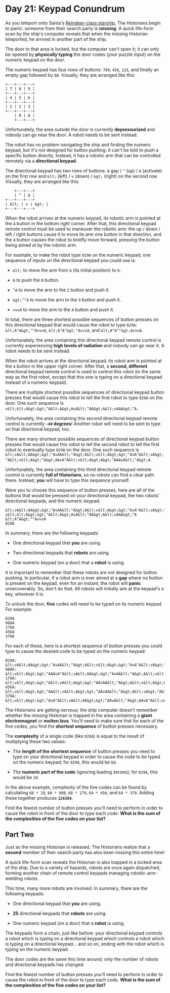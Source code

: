 # Day 21: Keypad Conundrum 
As you teleport onto Santa's [Reindeer-class starship](https://adventofcode.com/2019/day/25), The Historians begin to panic: someone from their search party is **missing**. A quick life-form scan by the ship's computer reveals that when the missing Historian teleported, he arrived in another part of the ship.

The door to that area is locked, but the computer can't open it; it can only be opened by **physically typing** the door codes (your puzzle input) on the numeric keypad on the door.

The numeric keypad has four rows of buttons: `789`, `456`, `123`, and finally an empty gap followed by `0A`. Visually, they are arranged like this:

```
+---+---+---+
| 7 | 8 | 9 |
+---+---+---+
| 4 | 5 | 6 |
+---+---+---+
| 1 | 2 | 3 |
+---+---+---+
    | 0 | A |
    +---+---+
```
Unfortunately, the area outside the door is currently **depressurized** and nobody can go near the door. A robot needs to be sent instead.

The robot has no problem navigating the ship and finding the numeric keypad, but it's not designed for button pushing: it can't be told to push a specific button directly. Instead, it has a robotic arm that can be controlled remotely via a **directional keypad**.

The directional keypad has two rows of buttons: a gap / `^` (up) / `A` (activate) on the first row and `&lt;` (left) / `v` (down) / `&gt;` (right) on the second row. Visually, they are arranged like this:

```
    +---+---+
    | ^ | A |
+---+---+---+
| &lt; | v | &gt; |
+---+---+---+
```
When the robot arrives at the numeric keypad, its robotic arm is pointed at the `A` button in the bottom right corner. After that, this directional keypad remote control must be used to maneuver the robotic arm: the up / down / left / right buttons cause it to move its arm one button in that direction, and the `A` button causes the robot to briefly move forward, pressing the button being aimed at by the robotic arm.

For example, to make the robot type `029A` on the numeric keypad, one sequence of inputs on the directional keypad you could use is:


+ `&lt;` to move the arm from `A` (its initial position) to `0`.

+ `A` to push the `0` button.

+ `^A` to move the arm to the `2` button and push it.

+ `&gt;^^A` to move the arm to the `9` button and push it.

+ `vvvA` to move the arm to the `A` button and push it.


In total, there are three shortest possible sequences of button presses on this directional keypad that would cause the robot to type `029A`: `&lt;A^A&gt;^^AvvvA`, `&lt;A^A^&gt;^AvvvA`, and `&lt;A^A^^&gt;AvvvA`.

Unfortunately, the area containing this directional keypad remote control is currently experiencing **high levels of radiation** and nobody can go near it. A robot needs to be sent instead.

When the robot arrives at the directional keypad, its robot arm is pointed at the `A` button in the upper right corner. After that, a **second, different** directional keypad remote control is used to control this robot (in the same way as the first robot, except that this one is typing on a directional keypad instead of a numeric keypad).

There are multiple shortest possible sequences of directional keypad button presses that would cause this robot to tell the first robot to type `029A` on the door. One such sequence is `v&lt;&lt;A&gt;&gt;^A&lt;A&gt;AvA&lt;^AA&gt;A&lt;vAAA&gt;^A`.

Unfortunately, the area containing this second directional keypad remote control is currently **`-40` degrees**! Another robot will need to be sent to type on that directional keypad, too.

There are many shortest possible sequences of directional keypad button presses that would cause this robot to tell the second robot to tell the first robot to eventually type `029A` on the door. One such sequence is `&lt;vA&lt;AA&gt;&gt;^AvAA&lt;^A&gt;A&lt;v&lt;A&gt;&gt;^AvA^A&lt;vA&gt;^A&lt;v&lt;A&gt;^A&gt;AAvA^A&lt;v&lt;A&gt;A&gt;^AAAvA&lt;^A&gt;A`.

Unfortunately, the area containing this third directional keypad remote control is currently **full of Historians**, so no robots can find a clear path there. Instead, **you** will have to type this sequence yourself.

Were you to choose this sequence of button presses, here are all of the buttons that would be pressed on your directional keypad, the two robots' directional keypads, and the numeric keypad:

```
&lt;vA&lt;AA&gt;&gt;^AvAA&lt;^A&gt;A&lt;v&lt;A&gt;&gt;^AvA^A&lt;vA&gt;^A&lt;v&lt;A&gt;^A&gt;AAvA^A&lt;v&lt;A&gt;A&gt;^AAAvA&lt;^A&gt;A
v&lt;&lt;A&gt;&gt;^A&lt;A&gt;AvA&lt;^AA&gt;A&lt;vAAA&gt;^A
&lt;A^A&gt;^^AvvvA
029A
```
In summary, there are the following keypads:


+ One directional keypad that **you** are using.

+ Two directional keypads that **robots** are using.

+ One numeric keypad (on a door) that a **robot** is using.


It is important to remember that these robots are not designed for button pushing. In particular, if a robot arm is ever aimed at a **gap** where no button is present on the keypad, even for an instant, the robot will **panic** unrecoverably. So, don't do that. All robots will initially aim at the keypad's `A` key, wherever it is.

To unlock the door, **five** codes will need to be typed on its numeric keypad. For example:

```
029A
980A
179A
456A
379A
```
For each of these, here is a shortest sequence of button presses you could type to cause the desired code to be typed on the numeric keypad:

```
029A: &lt;vA&lt;AA&gt;&gt;^AvAA&lt;^A&gt;A&lt;v&lt;A&gt;&gt;^AvA^A&lt;vA&gt;^A&lt;v&lt;A&gt;^A&gt;AAvA^A&lt;v&lt;A&gt;A&gt;^AAAvA&lt;^A&gt;A
980A: &lt;v&lt;A&gt;&gt;^AAAvA^A&lt;vA&lt;AA&gt;&gt;^AvAA&lt;^A&gt;A&lt;v&lt;A&gt;A&gt;^AAAvA&lt;^A&gt;A&lt;vA&gt;^A&lt;A&gt;A
179A: &lt;v&lt;A&gt;&gt;^A&lt;vA&lt;A&gt;&gt;^AAvAA&lt;^A&gt;A&lt;v&lt;A&gt;&gt;^AAvA^A&lt;vA&gt;^AA&lt;A&gt;A&lt;v&lt;A&gt;A&gt;^AAAvA&lt;^A&gt;A
456A: &lt;v&lt;A&gt;&gt;^AA&lt;vA&lt;A&gt;&gt;^AAvAA&lt;^A&gt;A&lt;vA&gt;^A&lt;A&gt;A&lt;vA&gt;^A&lt;A&gt;A&lt;v&lt;A&gt;A&gt;^AAvA&lt;^A&gt;A
379A: &lt;v&lt;A&gt;&gt;^AvA^A&lt;vA&lt;AA&gt;&gt;^AAvA&lt;^A&gt;AAvA^A&lt;vA&gt;^AA&lt;A&gt;A&lt;v&lt;A&gt;A&gt;^AAAvA&lt;^A&gt;A
```
The Historians are getting nervous; the ship computer doesn't remember whether the missing Historian is trapped in the area containing a **giant electromagnet** or **molten lava**. You'll need to make sure that for each of the five codes, you find the **shortest sequence** of button presses necessary.

The **complexity** of a single code (like `029A`) is equal to the result of multiplying these two values:


+ The **length of the shortest sequence** of button presses you need to type on your directional keypad in order to cause the code to be typed on the numeric keypad; for `029A`, this would be `68`.

+ The **numeric part of the code** (ignoring leading zeroes); for `029A`, this would be `29`.


In the above example, complexity of the five codes can be found by calculating `68 * 29`, `60 * 980`, `68 * 179`, `64 * 456`, and `64 * 379`. Adding these together produces **`126384`**.

Find the fewest number of button presses you'll need to perform in order to cause the robot in front of the door to type each code. **What is the sum of the complexities of the five codes on your list?**


## Part Two 
Just as the missing Historian is released, The Historians realize that a **second** member of their search party has also been missing this entire time!

A quick life-form scan reveals the Historian is also trapped in a locked area of the ship. Due to a variety of hazards, robots are once again dispatched, forming another chain of remote control keypads managing robotic-arm-wielding robots.

This time, many more robots are involved. In summary, there are the following keypads:


+ One directional keypad that **you** are using.

+ **25** directional keypads that **robots** are using.

+ One numeric keypad (on a door) that a **robot** is using.


The keypads form a chain, just like before: your directional keypad controls a robot which is typing on a directional keypad which controls a robot which is typing on a directional keypad... and so on, ending with the robot which is typing on the numeric keypad.

The door codes are the same this time around; only the number of robots and directional keypads has changed.

Find the fewest number of button presses you'll need to perform in order to cause the robot in front of the door to type each code. **What is the sum of the complexities of the five codes on your list?**

